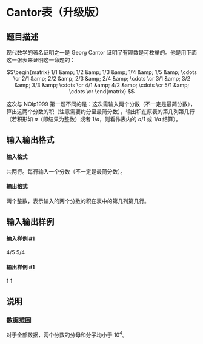 
# Cantor表（升级版）
## 题目描述
现代数学的著名证明之一是 Georg Cantor 证明了有理数是可枚举的。他是用下面这一张表来证明这一命题的：

$$\begin{matrix}
1/1 &amp; 1/2 &amp; 1/3 &amp; 1/4 &amp; 1/5 &amp; \cdots \cr
2/1 &amp; 2/2 &amp; 2/3 &amp; 2/4 &amp;  \cdots \cr
3/1 &amp; 3/2 &amp; 3/3 &amp;  \cdots \cr
4/1 &amp; 4/2 &amp;  \cdots \cr
5/1 &amp;  \cdots \cr
\end{matrix}
$$

这次与 NOIp1999 第一题不同的是：这次需输入两个分数（不一定是最简分数），算出这两个分数的积（注意需要约分至最简分数），输出积在原表的第几列第几行（若积形如 $a$（即结果为整数）或者 $1/a$，则看作表内的 $a/1$ 或 $1/a$ 结算）。

## 输入输出格式
#### 输入格式

共两行。每行输入一个分数（不一定是最简分数）。

#### 输出格式

两个整数，表示输入的两个分数的积在表中的第几列第几行。

## 输入输出样例
#### 输入样例 #1
4/5
5/4
#### 输出样例 #1
1 1
## 说明
### 数据范围

对于全部数据，两个分数的分母和分子均小于 $10^4$。
